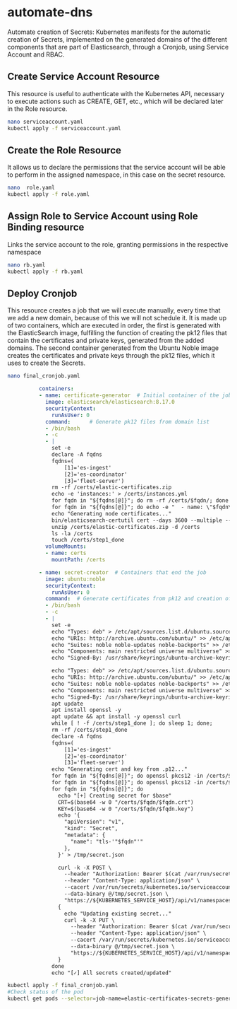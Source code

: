 # automate-dns
Automate creation of Secrets: 
Kubernetes manifests for the automatic creation of Secrets, implemented on the generated domains of the different components that are part of Elasticsearch, through a Cronjob, using Service Account and RBAC.

## Create Service Account Resource
This resource is useful to authenticate with the Kubernetes API, necessary to execute actions such as CREATE, GET, etc., which will be declared later in the Role resource.
```sh
nano serviceaccount.yaml
kubectl apply -f serviceaccount.yaml
```

## Create the Role Resource
It allows us to declare the permissions that the service account will be able to perform in the assigned namespace, in this case on the secret resource.
```sh
nano  role.yaml
kubectl apply -f role.yaml
```

## Assign Role to Service Account using Role Binding resource
Links the service account to the role, granting permissions in the respective namespace
```sh
nano rb.yaml
kubectl apply -f rb.yaml
```
## Deploy Cronjob
This resource creates a job that we will execute manually, every time that we add a new domain, because of this we will not schedule it. It is made up of two containers, which are executed in order, the first is generated with the ElasticSearch image, fulfilling the function of creating the pk12 files that contain the certificates and private keys, generated from the added domains. The second container generated from the Ubuntu Noble image creates the certificates and private keys through the pk12 files, which it uses to create the Secrets.
```sh
nano final_cronjob.yaml
```

```yaml
          containers:
          - name: certificate-generator  # Initial container of the job
            image: elasticsearch/elasticsearch:8.17.0
            securityContext:
              runAsUser: 0
            command:      # Generate pk12 files from domain list
            - /bin/bash
            - -c
            - |
              set -e
              declare -A fqdns   
              fqdns=(
                  [1]='es-ingest'
                  [2]='es-coordinator'
                  [3]='fleet-server')
              rm -rf /certs/elastic-certificates.zip
              echo -e 'instances:' > /certs/instances.yml
              for fqdn in "${fqdns[@]}"; do rm -rf /certs/$fqdn/; done
              for fqdn in "${fqdns[@]}"; do echo -e "  - name: \"$fqdn\"\n    dns:\n      - \"$fqdn.example.com\"" >> /certs/instances.yml; done
              echo "Generating node certificates..."
              bin/elasticsearch-certutil cert --days 3600 --multiple --in /certs/instances.yml --ca-cert /certs/ca/ca.crt --ca-key /certs/ca/ca.key --silent --ca-pass "Password" --pass "Password" --out /certs/elastic-certificates.zip
              unzip /certs/elastic-certificates.zip -d /certs
              ls -la /certs
              touch /certs/step1_done
            volumeMounts:
            - name: certs
              mountPath: /certs
```

```yaml
          - name: secret-creator  # Containers that end the job
            image: ubuntu:noble
            securityContext:
              runAsUser: 0
            command:  # Generate certificates from pk12 and creation of secrets
            - /bin/bash
            - -c
            - |
              set -e
              echo "Types: deb" > /etc/apt/sources.list.d/ubuntu.sources
              echo "URIs: http://archive.ubuntu.com/ubuntu/" >> /etc/apt/sources.list.d/ubuntu.sources
              echo "Suites: noble noble-updates noble-backports" >> /etc/apt/sources.list.d/ubuntu.sources
              echo "Components: main restricted universe multiverse" >> /etc/apt/sources.list.d/ubuntu.sources
              echo "Signed-By: /usr/share/keyrings/ubuntu-archive-keyring.gpg" >> /etc/apt/sources.list.d/ubuntu.sources

              echo "Types: deb" >> /etc/apt/sources.list.d/ubuntu.sources
              echo "URIs: http://archive.ubuntu.com/ubuntu/" >> /etc/apt/sources.list.d/ubuntu.sources
              echo "Suites: noble noble-updates noble-backports" >> /etc/apt/sources.list.d/ubuntu.sources
              echo "Components: main restricted universe multiverse" >> /etc/apt/sources.list.d/ubuntu.sources
              echo "Signed-By: /usr/share/keyrings/ubuntu-archive-keyring.gpg" >> /etc/apt/sources.list.d/ubuntu.sources
              apt update
              apt install openssl -y
              apt update && apt install -y openssl curl
              while [ ! -f /certs/step1_done ]; do sleep 1; done;
              rm -rf /certs/step1_done
              declare -A fqdns
              fqdns=(
                  [1]='es-ingest'
                  [2]='es-coordinator'
                  [3]='fleet-server')
              echo "Generating cert and key from .p12..."
              for fqdn in "${fqdns[@]}"; do openssl pkcs12 -in /certs/$fqdn/$fqdn.p12 -out /certs/$fqdn/$fqdn.key -nocerts -nodes -password pass:Password -passout pass:Password; done
              for fqdn in "${fqdns[@]}"; do openssl pkcs12 -in /certs/$fqdn/$fqdn.p12 -out /certs/$fqdn/$fqdn.crt -clcerts -nokeys -password pass:Password -passout pass:Password; done
              for fqdn in "${fqdns[@]}"; do
                echo "[+] Creating secret for $base"
                CRT=$(base64 -w 0 "/certs/$fqdn/$fqdn.crt")
                KEY=$(base64 -w 0 "/certs/$fqdn/$fqdn.key")
                echo '{
                  "apiVersion": "v1",
                  "kind": "Secret",
                  "metadata": {
                    "name": "tls-'"$fqdn"'"
                  },
                }' > /tmp/secret.json

                curl -k -X POST \
                  --header "Authorization: Bearer $(cat /var/run/secrets/kubernetes.io/serviceaccount/token)" \
                  --header "Content-Type: application/json" \
                  --cacert /var/run/secrets/kubernetes.io/serviceaccount/ca.crt \
                  --data-binary @/tmp/secret.json \
                  "https://${KUBERNETES_SERVICE_HOST}/api/v1/namespaces/${POD_NAMESPACE}/secrets" || \
                {
                  echo "Updating existing secret..."
                  curl -k -X PUT \
                    --header "Authorization: Bearer $(cat /var/run/secrets/kubernetes.io/serviceaccount/token)" \
                    --header "Content-Type: application/json" \
                    --cacert /var/run/secrets/kubernetes.io/serviceaccount/ca.crt \
                    --data-binary @/tmp/secret.json \
                    "https://${KUBERNETES_SERVICE_HOST}/api/v1/namespaces/${POD_NAMESPACE}/secrets/tls-$fqdn"
                }
              done
              echo "[✓] All secrets created/updated"
```

```sh
kubectl apply -f final_cronjob.yaml
#Check status of the pod
kubectl get pods --selector=job-name=elastic-certificates-secrets-generator
```
